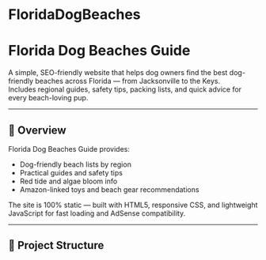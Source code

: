 # FloridaDogBeaches
# Florida Dog Beaches Guide

A simple, SEO-friendly website that helps dog owners find the best dog-friendly beaches across Florida — from Jacksonville to the Keys.  
Includes regional guides, safety tips, packing lists, and quick advice for every beach-loving pup.

---

## 🌴 Overview
Florida Dog Beaches Guide provides:
- Dog-friendly beach lists by region
- Practical guides and safety tips
- Red tide and algae bloom info
- Amazon-linked toys and beach gear recommendations

The site is 100% static — built with HTML5, responsive CSS, and lightweight JavaScript for fast loading and AdSense compatibility.

---

## 🧱 Project Structure
